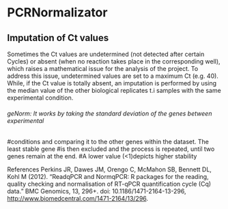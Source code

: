 # PCRNormalizator




## Imputation of Ct values
Sometimes the Ct values are undetermined (not detected after certain Cycles) or absent (when no reaction takes place in the corresponding well), which raises a mathematical issue for the analysis of the project. 
To address this issue, undetermined values are set to a maximum Ct (e.g. 40). While, if the Ct value is totally absent, an imputation is performed by using the median value of the other biological replicates t.i samples with the same experimental condition. 


###### geNorm: It works by taking the standard deviation of the genes between experimental 
#conditions and comparing it to the other genes within the dataset. The least stable gene 
#is then excluded and the process is repeated, until two genes remain at the end.
#A lower value (<1)depicts higher stability

References
Perkins JR, Dawes JM, Orengo C, McMahon SB, Bennett DL, Kohl M (2012). “ReadqPCR and NormqPCR: R packages for the reading, quality checking and normalisation of RT-qPCR quantification cycle (Cq) data.” BMC Genomics, 13, 296+. doi: 10.1186/1471-2164-13-296, http://www.biomedcentral.com/1471-2164/13/296.


